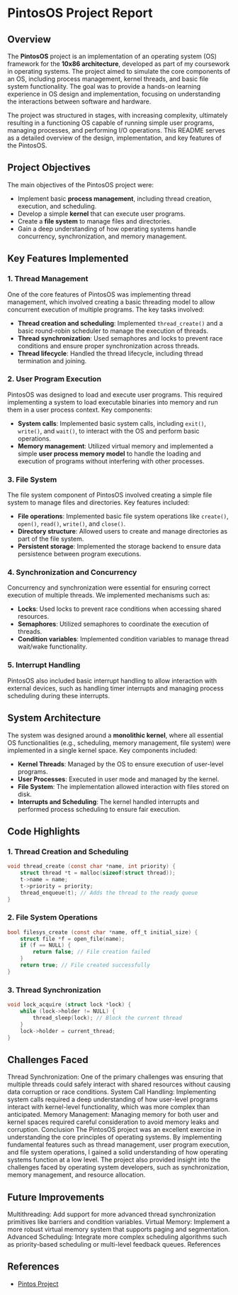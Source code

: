 # PintosOS Project Report

## Overview

The **PintosOS** project is an implementation of an operating system (OS) framework for the **10x86 architecture**, developed as part of my coursework in operating systems. The project aimed to simulate the core components of an OS, including process management, kernel threads, and basic file system functionality. The goal was to provide a hands-on learning experience in OS design and implementation, focusing on understanding the interactions between software and hardware.

The project was structured in stages, with increasing complexity, ultimately resulting in a functioning OS capable of running simple user programs, managing processes, and performing I/O operations. This README serves as a detailed overview of the design, implementation, and key features of the PintosOS.

## Project Objectives

The main objectives of the PintosOS project were:
- Implement basic **process management**, including thread creation, execution, and scheduling.
- Develop a simple **kernel** that can execute user programs.
- Create a **file system** to manage files and directories.
- Gain a deep understanding of how operating systems handle concurrency, synchronization, and memory management.

## Key Features Implemented

### 1. **Thread Management**
One of the core features of PintosOS was implementing thread management, which involved creating a basic threading model to allow concurrent execution of multiple programs. The key tasks involved:
- **Thread creation and scheduling**: Implemented `thread_create()` and a basic round-robin scheduler to manage the execution of threads.
- **Thread synchronization**: Used semaphores and locks to prevent race conditions and ensure proper synchronization across threads.
- **Thread lifecycle**: Handled the thread lifecycle, including thread termination and joining.

### 2. **User Program Execution**
PintosOS was designed to load and execute user programs. This required implementing a system to load executable binaries into memory and run them in a user process context. Key components:
- **System calls**: Implemented basic system calls, including `exit()`, `write()`, and `wait()`, to interact with the OS and perform basic operations.
- **Memory management**: Utilized virtual memory and implemented a simple **user process memory model** to handle the loading and execution of programs without interfering with other processes.

### 3. **File System**
The file system component of PintosOS involved creating a simple file system to manage files and directories. Key features included:
- **File operations**: Implemented basic file system operations like `create()`, `open()`, `read()`, `write()`, and `close()`.
- **Directory structure**: Allowed users to create and manage directories as part of the file system.
- **Persistent storage**: Implemented the storage backend to ensure data persistence between program executions.

### 4. **Synchronization and Concurrency**
Concurrency and synchronization were essential for ensuring correct execution of multiple threads. We implemented mechanisms such as:
- **Locks**: Used locks to prevent race conditions when accessing shared resources.
- **Semaphores**: Utilized semaphores to coordinate the execution of threads.
- **Condition variables**: Implemented condition variables to manage thread wait/wake functionality.

### 5. **Interrupt Handling**
PintosOS also included basic interrupt handling to allow interaction with external devices, such as handling timer interrupts and managing process scheduling during these interrupts.

## System Architecture

The system was designed around a **monolithic kernel**, where all essential OS functionalities (e.g., scheduling, memory management, file system) were implemented in a single kernel space. Key components included:

- **Kernel Threads**: Managed by the OS to ensure execution of user-level programs.
- **User Processes**: Executed in user mode and managed by the kernel.
- **File System**: The implementation allowed interaction with files stored on disk.
- **Interrupts and Scheduling**: The kernel handled interrupts and performed process scheduling to ensure fair execution.

## Code Highlights

### 1. **Thread Creation and Scheduling**

```c
void thread_create (const char *name, int priority) {
    struct thread *t = malloc(sizeof(struct thread));
    t->name = name;
    t->priority = priority;
    thread_enqueue(t); // Adds the thread to the ready queue
}
```


### 2. **File System Operations**
```c
bool filesys_create (const char *name, off_t initial_size) {
    struct file *f = open_file(name);
    if (f == NULL) {
        return false; // File creation failed
    }
    return true; // File created successfully
}
```

### 3. **Thread Synchronization**
```c
void lock_acquire (struct lock *lock) {
    while (lock->holder != NULL) {
        thread_sleep(lock); // Block the current thread
    }
    lock->holder = current_thread;
}
```

## Challenges Faced
Thread Synchronization: One of the primary challenges was ensuring that multiple threads could safely interact with shared resources without causing data corruption or race conditions.
System Call Handling: Implementing system calls required a deep understanding of how user-level programs interact with kernel-level functionality, which was more complex than anticipated.
Memory Management: Managing memory for both user and kernel spaces required careful consideration to avoid memory leaks and corruption.
Conclusion
The PintosOS project was an excellent exercise in understanding the core principles of operating systems. By implementing fundamental features such as thread management, user program execution, and file system operations, I gained a solid understanding of how operating systems function at a low level. The project also provided insight into the challenges faced by operating system developers, such as synchronization, memory management, and resource allocation.

## Future Improvements
Multithreading: Add support for more advanced thread synchronization primitives like barriers and condition variables.
Virtual Memory: Implement a more robust virtual memory system that supports paging and segmentation.
Advanced Scheduling: Integrate more complex scheduling algorithms such as priority-based scheduling or multi-level feedback queues.
References

## References 
- [Pintos Project](https://www.scs.stanford.edu/24wi-cs212/labs/project.html)


